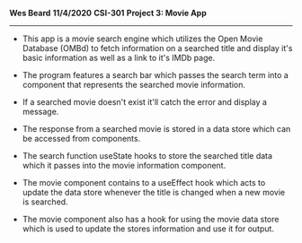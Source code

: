 **Wes Beard**
**11/4/2020**
**CSI-301**
**Project 3: Movie App**

---------------------------------------------------------------------------------

- This app is a movie search engine which utilizes the Open Movie Database (OMBd)
    to fetch information on a searched title and display it's basic information
    as well as a link to it's IMDb page.

- The program features a search bar which passes the search term into a component
    that represents the searched movie information.

- If a searched movie doesn't exist it'll catch the error and display a message.

- The response from a searched movie is stored in a data store which can be accessed
    from components.

- The search function useState hooks to store the searched title data which it
    passes into the movie information component.

- The movie component contains to a useEffect hook which acts to update the data 
    store whenever the title is changed when a new movie is searched.

- The movie component also has a hook for using the movie data store which is
    used to update the stores information and use it for output.